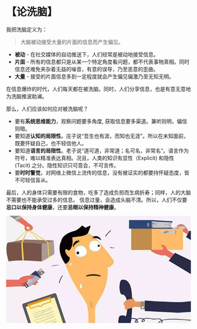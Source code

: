# 【论洗脑】

我把洗脑定义为：

> 大脑被动接受大量的片面的信息而产生偏见。

- **被动** - 在社交媒体的自动推送下，人们经常是被动地接受信息。
- **片面** - 所有的信息都只是从某一个特定角度看问题，都不代表事物真相。同时信息还难免夹杂着无益的噪音，有意的误导，乃至恶意的歪曲。
- **大量** - 接受的片面信息多到一定程度就会产生偏见偏激乃至无知无明。

在信息爆炸的时代，人们每天都在被洗脑。同时，人们分享信息，也是有意无意地为洗脑推波助澜。

那么，人们应该如何应对被洗脑呢？

- 要有**系统思维能力**，观察问题要多角度, 获取信息要多渠道。兼听则明，偏信则暗。
- 要知道**认知的局限性**。庄子说“吾生也有涯，而知也无涯”。所以在未知面前，既要怀疑自己，也不轻信他人。
- 要知道**语言的局限性**。老子说“道可道，非常道；名可名，非常名”。语言作为符号，难以精准表达真相。况且，人类的知识有显性（Explicit) 和隐性 (Tacit) 之分。隐性知识只可意会，不可言传。
- 要**时时警觉**，对网络上微信上流传的信息，没有被证实的都要持怀疑态度，皆不可轻信盲从。

最后，人的身体只需要有限的食物，吃多了造成负担而生病折寿；同样，人的大脑不需要也不能承受过多的信息。 
信息过量，会造成头脑不清。所以，人们不仅要**忌口以保持身体健康**，还要**忌眼以保持精神健康**。

![](04.jpg)

